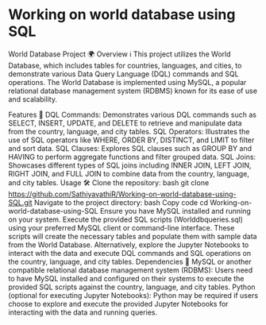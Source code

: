# Working on world database using SQL
World Database Project 🌍
Overview ℹ️
This project utilizes the World Database, which includes tables for countries, languages, and cities, to demonstrate various Data Query Language (DQL) commands and SQL operations. The World Database is implemented using MySQL, a popular relational database management system (RDBMS) known for its ease of use and scalability.

Features 🚀
DQL Commands: Demonstrates various DQL commands such as SELECT, INSERT, UPDATE, and DELETE to retrieve and manipulate data from the country, language, and city tables.
SQL Operators: Illustrates the use of SQL operators like WHERE, ORDER BY, DISTINCT, and LIMIT to filter and sort data.
SQL Clauses: Explores SQL clauses such as GROUP BY and HAVING to perform aggregate functions and filter grouped data.
SQL Joins: Showcases different types of SQL joins including INNER JOIN, LEFT JOIN, RIGHT JOIN, and FULL JOIN to combine data from the country, language, and city tables.
Usage 🛠️
Clone the repository:
bash
git clone https://github.com/SathiyavathiR/Working-on-world-database-using-SQL.git
Navigate to the project directory:
bash
Copy code
cd Working-on-world-database-using-SQL
Ensure you have MySQL installed and running on your system.
Execute the provided SQL scripts (Worlddbqueries.sql) using your preferred MySQL client or command-line interface. These scripts will create the necessary tables and populate them with sample data from
the World Database.
Alternatively, explore the Jupyter Notebooks to interact with the data and execute DQL commands and SQL operations on the country, language, and city tables.
Dependencies 🛒
MySQL or another compatible relational database management system (RDBMS): Users need to have MySQL installed and configured on their systems to execute the provided SQL scripts against the country, language, and city tables.
Python (optional for executing Jupyter Notebooks): Python may be required if users choose to explore and execute the provided Jupyter Notebooks for interacting with the data and running queries.
